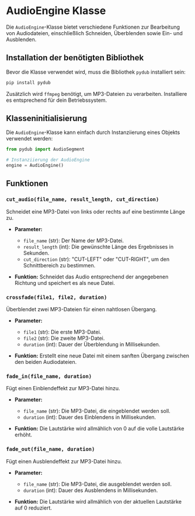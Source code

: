 # AudioEngine Klasse

Die `AudioEngine`-Klasse bietet verschiedene Funktionen zur Bearbeitung von Audiodateien, einschließlich Schneiden, Überblenden sowie Ein- und Ausblenden.

## Installation der benötigten Bibliothek

Bevor die Klasse verwendet wird, muss die Bibliothek `pydub` installiert sein:

```bash
pip install pydub
```

Zusätzlich wird `ffmpeg` benötigt, um MP3-Dateien zu verarbeiten. Installiere es entsprechend für dein Betriebssystem.

## Klasseninitialisierung

Die `AudioEngine`-Klasse kann einfach durch Instanziierung eines Objekts verwendet werden:

```python
from pydub import AudioSegment

# Instanziierung der AudioEngine
engine = AudioEngine()
```

## Funktionen

### `cut_audio(file_name, result_length, cut_direction)`
Schneidet eine MP3-Datei von links oder rechts auf eine bestimmte Länge zu.

- **Parameter:**
  - `file_name` (str): Der Name der MP3-Datei.
  - `result_length` (int): Die gewünschte Länge des Ergebnisses in Sekunden.
  - `cut_direction` (str): "CUT-LEFT" oder "CUT-RIGHT", um den Schnittbereich zu bestimmen.

- **Funktion:**
  Schneidet das Audio entsprechend der angegebenen Richtung und speichert es als neue Datei.

### `crossfade(file1, file2, duration)`
Überblendet zwei MP3-Dateien für einen nahtlosen Übergang.

- **Parameter:**
  - `file1` (str): Die erste MP3-Datei.
  - `file2` (str): Die zweite MP3-Datei.
  - `duration` (int): Dauer der Überblendung in Millisekunden.

- **Funktion:**
  Erstellt eine neue Datei mit einem sanften Übergang zwischen den beiden Audiodateien.

### `fade_in(file_name, duration)`
Fügt einen Einblendeffekt zur MP3-Datei hinzu.

- **Parameter:**
  - `file_name` (str): Die MP3-Datei, die eingeblendet werden soll.
  - `duration` (int): Dauer des Einblendens in Millisekunden.

- **Funktion:**
  Die Lautstärke wird allmählich von 0 auf die volle Lautstärke erhöht.

### `fade_out(file_name, duration)`
Fügt einen Ausblendeffekt zur MP3-Datei hinzu.

- **Parameter:**
  - `file_name` (str): Die MP3-Datei, die ausgeblendet werden soll.
  - `duration` (int): Dauer des Ausblendens in Millisekunden.

- **Funktion:**
  Die Lautstärke wird allmählich von der aktuellen Lautstärke auf 0 reduziert.


